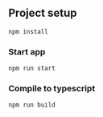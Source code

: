 ## Project setup
```
npm install
```

### Start app
```
npm run start
```

### Compile to typescript
```
npm run build
```
